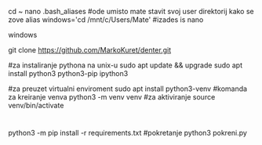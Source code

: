 cd ~
nano .bash_aliases
#ode umisto mate stavit svoj user direktorij kako se zove
alias windows='cd /mnt/c/Users/Mate'
#izades is nano

windows

git clone https://github.com/MarkoKuret/denter.git

#za instaliranje pythona na unix-u
sudo apt update && upgrade
sudo apt install python3 python3-pip ipython3

#za preuzet virtualni enviroment
sudo apt install python3-venv
#komanda za kreiranje venva
python3 -m venv venv
#za aktiviranje
source venv/bin/activate
#
python3 -m pip install -r requirements.txt
#pokretanje
python3 pokreni.py


